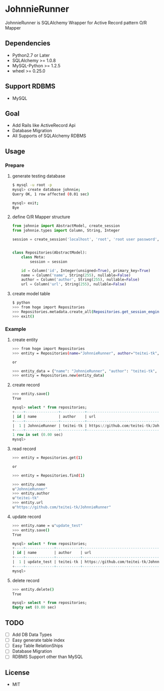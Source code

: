 # JohnnieRunner
JohnnieRunner is SQLAlchemy Wrapper for Active Record pattern O/R Mapper

## Dependencies
* Python2.7 or Later
* SQLAlchemy >= 1.0.8
* MySQL-Python >= 1.2.5
* wheel >= 0.25.0

## Support RDBMS
* MySQL

## Goal
* Add Rails like ActiveRecord Api
* Database Migration
* All Supports of SQLAlchemy RDBMS

## Usage
### Prepare
1. generate testing database

    ```bash
    $ mysql -u root -p
    mysql> create database johnnie;
    Query OK, 1 row affected (0.01 sec)

    mysql> exit;
    Bye
    ```

1. define O/R Mapper structure

    ```python
    from johnnie import AbstractModel, create_session
    from johnnie.types import Column, String, Integer

    session = create_session('localhost', 'root', 'root user password', 'johnnie')


    class Repositories(AbstractModel):
        class Meta:
            session = session

        id = Column('id', Integer(unsigned=True), primary_key=True)
        name = Column('name', String(255), nullable=False)
        author = Column('author', String(255), nullable=False)
        url = Column('url', String(255), nullable=False)
    ```

1. create model table

    ```bash
    $ python
    >>> from hoge import Repositories
    >>> Repositories.metadata.create_all(Repositories.get_session_engine())
    >>> exit()
    ```

### Example
1. create entity

    ```bash
    >>> from hoge import Repositories
    >>> entity = Repositories(name="JohnnieRunner", author="teitei-tk", url="https://github.com/teitei-tk/JohnnieRunner")

    or 

    >>> entity_data = {"name": "JohnnieRunner", "author": "teitei-tk", "url": "https://github.com/teitei-tk/JohnnieRunner"}
    >>> entity = Repositories.new(entity_data)
    ```

1. create record
    
    ```bash
    >>> entity.save()
    True
    ```

    ```sql
    mysql> select * from repositories;
    +----+---------------+-----------+--------------------------------------------+
    | id | name          | author    | url                                        |
    +----+---------------+-----------+--------------------------------------------+
    |  1 | JohnnieRunner | teitei-tk | https://github.com/teitei-tk/JohnnieRunner |
    +----+---------------+-----------+--------------------------------------------+
    1 row in set (0.00 sec)
    mysql> 
    ```

1. read record

    ```bash
    >>> entity = Repositories.get(1)

    or 

    >>> entity = Repositories.find(1)

    >>> entity.name
    u"JohnnieRunner"
    >>> entity.author
    u"teitei-tk"
    >>> entity.url
    u"https://github.com/teitei-tk/JohnnieRunner"
    ```

1. update record

    ```bash
    >>> entity.name = u"update_test"
    >>> entity.save()
    True
    ```

    ```sql
    mysql> select * from repositories;
    +----+-------------+-----------+--------------------------------------------+
    | id | name        | author    | url                                        |
    +----+-------------+-----------+--------------------------------------------+
    |  1 | update_test | teitei-tk | https://github.com/teitei-tk/JohnnieRunner |
    +----+-------------+-----------+--------------------------------------------+
    mysql>
    ```

1. delete record

    ```bash
    >>> entity.delete()
    True
    ```

    ```sql
    mysql> select * from repositories;
    Empty set (0.00 sec)
    ```


## TODO
- [ ] Add DB Data Types
- [ ] Easy generate table index
- [ ] Easy Table RelationShips
- [ ] Database Migration
- [ ] RDBMS Support other than MySQL

## License
* MIT
